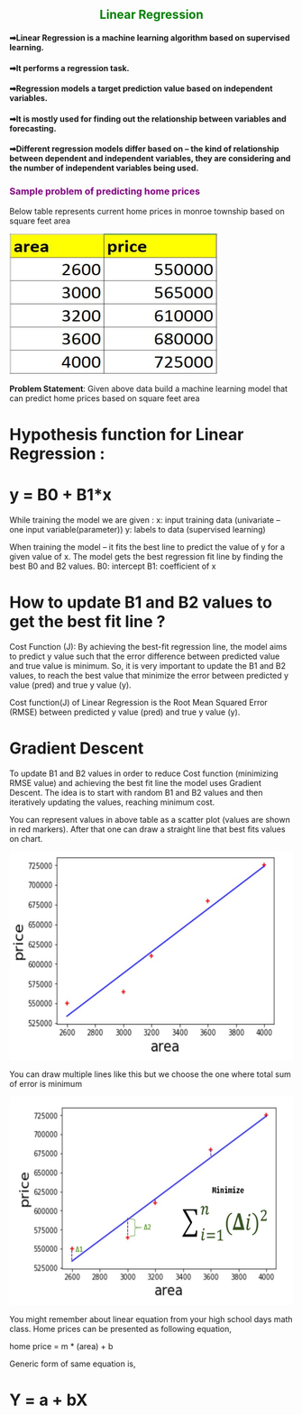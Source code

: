  <h2 style="color:green" align="center">  Linear Regression </h2>

#### ➡Linear Regression is a machine learning algorithm based on supervised learning.

#### ➡It performs a regression task.

#### ➡Regression models a target prediction value based on independent variables.

#### ➡It is mostly used for finding out the relationship between variables and forecasting.

#### ➡Different regression models differ based on – the kind of relationship between dependent and independent variables, they are considering and the number of independent variables being used.

<h3 style="color:purple">Sample problem of predicting home prices</h3>

Below table represents current home prices in monroe township based on square feet area

<img src="Linear Regression/homepricetable.JPG" style="width:370px;height:250px">

**Problem Statement**: Given above data build a machine learning model that can predict home prices based on square feet area

# Hypothesis function for Linear Regression :

# y = B0 + B1*x

While training the model we are given :
x: input training data (univariate – one input variable(parameter))
y: labels to data (supervised learning)

When training the model – it fits the best line to predict the value of y for a given value of x. The model gets the best regression fit line by finding the best B0 and B2 values.
B0: intercept
B1: coefficient of x



# How to update B1 and B2 values to get the best fit line ?

Cost Function (J):
By achieving the best-fit regression line, the model aims to predict y value such that the error difference between predicted value and true value is minimum. So, it is very important to update the B1 and B2 values, to reach the best value that minimize the error between predicted y value (pred) and true y value (y).

Cost function(J) of Linear Regression is the Root Mean Squared Error (RMSE) between predicted y value (pred) and true y value (y).

# Gradient Descent

To update B1 and B2 values in order to reduce Cost function (minimizing RMSE value) and achieving the best fit line the model uses Gradient Descent. The idea is to start with random B1 and B2 values and then iteratively updating the values, reaching minimum cost.


You can represent values in above table as a scatter plot (values are shown in red markers). After that one can draw a straight line that best fits values on chart. 

<img src="Linear Regression/scatterplot.JPG" style="width:600px;height:370px">

You can draw multiple lines like this but we choose the one where total sum of error is minimum

<img src="Linear Regression/equation.PNG" style="width:600px;height:370px" >

You might remember about linear equation from your high school days math class. Home prices can be presented as following equation,

home price = m * (area) + b

Generic form of same equation is,




 # Y = a + bX
